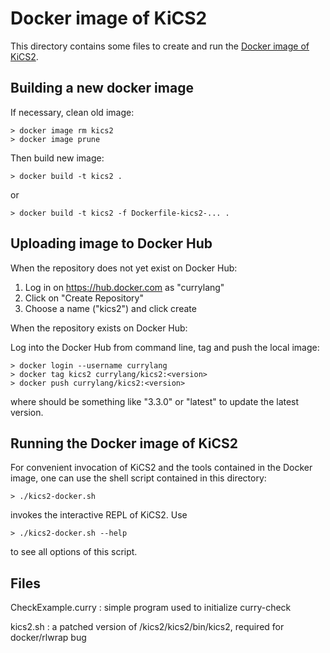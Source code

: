 Docker image of KiCS2
=====================

This directory contains some files to create and run the
[Docker image of KiCS2](https://hub.docker.com/r/currylang/kics2).


Building a new docker image
---------------------------

If necessary, clean old image:

    > docker image rm kics2
    > docker image prune

Then build new image:

    > docker build -t kics2 .

or

    > docker build -t kics2 -f Dockerfile-kics2-... .


Uploading image to Docker Hub
-----------------------------

When the repository does not yet exist on Docker Hub:

1. Log in on https://hub.docker.com as "currylang"
2. Click on "Create Repository"
3. Choose a name ("kics2") and click create

When the repository exists on Docker Hub:

Log into the Docker Hub from command line, tag and push the local image:

    > docker login --username currylang
    > docker tag kics2 currylang/kics2:<version>
    > docker push currylang/kics2:<version>

where <version> should be something like "3.3.0"
or "latest" to update the latest version.


Running the Docker image of KiCS2
---------------------------------

For convenient invocation of KiCS2 and the tools contained in the
Docker image, one can use the shell script contained in this directory:

    > ./kics2-docker.sh

invokes the interactive REPL of KiCS2. Use

    > ./kics2-docker.sh --help

to see all options of this script.

Files
-----

CheckExample.curry : simple program used to initialize curry-check

kics2.sh : a patched version of /kics2/kics2/bin/kics2, required for
           docker/rlwrap bug
